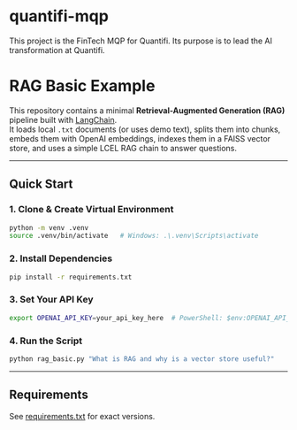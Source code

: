 # quantifi-mqp
This project is the FinTech MQP for Quantifi. Its purpose is to lead the AI transformation at Quantifi.


# RAG Basic Example

This repository contains a minimal **Retrieval-Augmented Generation (RAG)** pipeline built with [LangChain](https://python.langchain.com/docs/tutorials/rag/).  
It loads local `.txt` documents (or uses demo text), splits them into chunks, embeds them with OpenAI embeddings, indexes them in a FAISS vector store, and uses a simple LCEL RAG chain to answer questions.

---

## Quick Start

### 1. Clone & Create Virtual Environment
```bash
python -m venv .venv
source .venv/bin/activate   # Windows: .\.venv\Scripts\activate
```

### 2. Install Dependencies
```bash
pip install -r requirements.txt
```

### 3. Set Your API Key
```bash
export OPENAI_API_KEY=your_api_key_here  # PowerShell: $env:OPENAI_API_KEY="your_api_key_here"
```

### 4. Run the Script
```bash
python rag_basic.py "What is RAG and why is a vector store useful?"
```

---

## Requirements
See [requirements.txt](./requirements.txt) for exact versions.
